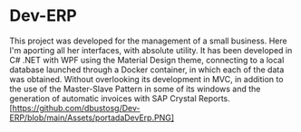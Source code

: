 # Dev-ERP
This project was developed for the management of a small business. Here I'm aporting all her interfaces, with absolute utility.  It has been developed in C# .NET with WPF using the Material Design theme, connecting to a local database launched through a Docker container, in which each of the data was obtained. Without overlooking its development in MVC, in addition to the use of the Master-Slave Pattern in some of its windows and the generation of automatic invoices with SAP Crystal Reports.                           
[https://github.com/dbustosg/Dev-ERP/blob/main/Assets/portadaDevErp.PNG]
